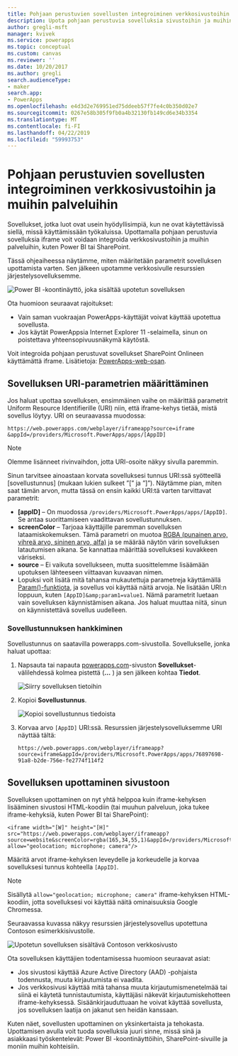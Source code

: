 ```yaml
---
title: Pohjaan perustuvien sovellusten integroiminen verkkosivustoihin ja muihin palveluihin | Microsoft Docs
description: Upota pohjaan perustuvia sovelluksia sivustoihin ja muihin palveluihin.
author: gregli-msft
manager: kvivek
ms.service: powerapps
ms.topic: conceptual
ms.custom: canvas
ms.reviewer: ''
ms.date: 10/20/2017
ms.author: gregli
search.audienceType:
- maker
search.app:
- PowerApps
ms.openlocfilehash: e4d3d2e769951ed75ddeeb57f7fe4c0b350d02e7
ms.sourcegitcommit: 0267e58b305f9fb0a4b32130fb149cd6e34b3354
ms.translationtype: MT
ms.contentlocale: fi-FI
ms.lasthandoff: 04/22/2019
ms.locfileid: "59993753"
---
```

# <a name="integrate-canvas-apps-into-websites-and-other-services"></a>Pohjaan perustuvien sovellusten integroiminen verkkosivustoihin ja muihin palveluihin
Sovellukset, jotka luot ovat usein hyödyllisimpiä, kun ne ovat käytettävissä siellä, missä käyttämissään työkaluissa. Upottamalla pohjaan perustuvia sovelluksia iframe voit voidaan integroida verkkosivustoihin ja muihin palveluihin, kuten Power BI tai SharePoint.

Tässä ohjeaiheessa näytämme, miten määritetään parametrit sovelluksen upottamista varten. Sen jälkeen upotamme verkkosivulle resurssien järjestelysovelluksemme.

![Power BI -koontinäyttö, joka sisältää upotetun sovelluksen](./media/embed-apps-dev/embed-dashboard.png)

Ota huomioon seuraavat rajoitukset:

- Vain saman vuokraajan PowerApps-käyttäjät voivat käyttää upotettua sovellusta.
- Jos käytät PowerAppsia Internet Explorer 11 -selaimella, sinun on poistettava yhteensopivuusnäkymä käytöstä.

Voit integroida pohjaan perustuvat sovellukset SharePoint Onlineen käyttämättä iframe. Lisätietoja: [PowerApps-web-osan](https://support.office.com/article/use-the-powerapps-web-part-6285f05e-e441-408a-99d7-aa688195cd1c).

## <a name="set-uri-parameters-for-your-app"></a>Sovelluksen URI-parametrien määrittäminen
Jos haluat upottaa sovelluksen, ensimmäinen vaihe on määrittää parametrit Uniform Resource Identifierille (URI) niin, että iframe-kehys tietää, mistä sovellus löytyy. URI on seuraavassa muodossa:

```
https://web.powerapps.com/webplayer/iframeapp?source=iframe
&appId=/providers/Microsoft.PowerApps/apps/[AppID]
```

> [!NOTE]
> Olemme lisänneet rivinvaihdon, jotta URI-osoite näkyy sivulla paremmin.

Sinun tarvitsee ainoastaan korvata sovelluksesi tunnus URI:ssä syötteellä [sovellustunnus] (mukaan lukien sulkeet ”[” ja ”]”). Näytämme pian, miten saat tämän arvon, mutta tässä on ensin kaikki URI:tä varten tarvittavat parametrit:

* **[appID]** – On muodossa `/providers/Microsoft.PowerApps/apps/[AppID]`. Se antaa suorittamiseen vaadittavan sovellustunnuksen.
* **screenColor** – Tarjoaa käyttäjille paremman sovelluksen lataamiskokemuksen. Tämä parametri on muotoa [RGBA (punainen arvo, vihreä arvo, sininen arvo, alfa)](../canvas-apps/functions/function-colors.md) ja se määrää näytön värin sovelluksen latautumisen aikana. Se kannattaa määrittää sovelluksesi kuvakkeen väriseksi.
* **source** – Ei vaikuta sovellukseen, mutta suosittelemme lisäämään upotuksen lähteeseen viittaavan kuvaavan nimen.
* Lopuksi voit lisätä mitä tahansa mukautettuja parametreja käyttämällä [Param()-funktiota](../canvas-apps/functions/function-param.md), ja sovellus voi käyttää näitä arvoja. Ne lisätään URI:n loppuun, kuten `[AppID]&amp;param1=value1`. Nämä parametrit luetaan vain sovelluksen käynnistämisen aikana. Jos haluat muuttaa niitä, sinun on käynnistettävä sovellus uudelleen.

### <a name="get-the-app-id"></a>Sovellustunnuksen hankkiminen
Sovellustunnus on saatavilla powerapps.com-sivustolla. Sovellukselle, jonka haluat upottaa:

1. Napsauta tai napauta [powerapps.com](https://powerapps.microsoft.com)-sivuston **Sovellukset**-välilehdessä kolmea pistettä (**...** ) ja sen jälkeen kohtaa **Tiedot**.
   
    ![Siirry sovelluksen tietoihin](./media/embed-apps-dev/details.png)
1. Kopioi **Sovellustunnus**.
   
    ![Kopioi sovellustunnus tiedoista](./media/embed-apps-dev/app-id.png)
1. Korvaa arvo `[AppID]` URI:ssä. Resurssien järjestelysovelluksemme URI näyttää tältä:
   
    ```
    https://web.powerapps.com/webplayer/iframeapp?source=iframe&appId=/providers/Microsoft.PowerApps/apps/76897698-91a8-b2de-756e-fe2774f114f2
    ```

## <a name="embed-your-app-in-a-website"></a>Sovelluksen upottaminen sivustoon
Sovelluksen upottaminen on nyt yhtä helppoa kuin iframe-kehyksen lisääminen sivustosi HTML-koodiin (tai muuhun palveluun, joka tukee iframe-kehyksiä, kuten Power BI tai SharePoint):

```
<iframe width="[W]" height="[H]" src="https://web.powerapps.com/webplayer/iframeapp?source=website&screenColor=rgba(165,34,55,1)&appId=/providers/Microsoft.PowerApps/apps/[AppID]" allow="geolocation; microphone; camera"/>
```

Määritä arvot iframe-kehyksen leveydelle ja korkeudelle ja korvaa sovelluksesi tunnus kohteella `[AppID]`.

> [!NOTE]
> Sisällytä `allow="geolocation; microphone; camera"` iframe-kehyksen HTML-koodiin, jotta sovelluksesi voi käyttää näitä ominaisuuksia Google Chromessa.

Seuraavassa kuvassa näkyy resurssien järjestelysovellus upotettuna Contoson esimerkkisivustolle.

![Upotetun sovelluksen sisältävä Contoson verkkosivusto](./media/embed-apps-dev/contoso-website.png)

Ota sovelluksen käyttäjien todentamisessa huomioon seuraavat asiat:

- Jos sivustosi käyttää Azure Active Directory (AAD) -pohjaista todennusta, muuta kirjautumista ei vaadita.
- Jos verkkosivusi käyttää mitä tahansa muuta kirjautumismenetelmää tai siinä ei käytetä tunnistautumista, käyttäjäsi näkevät kirjautumiskehotteen iframe-kehyksessä. Sisäänkirjauduttuaan he voivat käyttää sovellusta, jos sovelluksen laatija on jakanut sen heidän kanssaan.

Kuten näet, sovellusten upottaminen on yksinkertaista ja tehokasta. Upottamisen avulla voit tuoda sovelluksia juuri sinne, missä sinä ja asiakkaasi työskentelevät: Power BI -koontinäyttöihin, SharePoint-sivuille ja moniin muihin kohteisiin.
